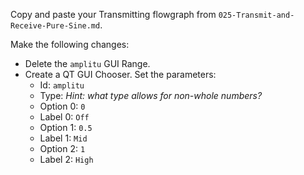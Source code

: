 Copy and paste your Transmitting flowgraph from `025-Transmit-and-Receive-Pure-Sine.md`.

Make the following changes:

- Delete the `amplitu` GUI Range.
- Create a QT GUI Chooser. Set the parameters:
  - Id: `amplitu`
  - Type: _Hint: what type allows for non-whole numbers?_
  - Option 0: `0`
  - Label 0: `Off`
  - Option 1: `0.5`
  - Label 1: `Mid`
  - Option 2: `1`
  - Label 2: `High`
